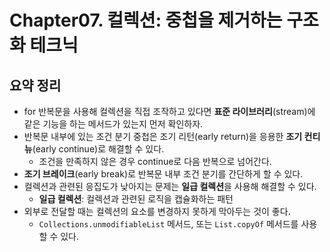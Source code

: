 # Chapter07. 컬렉션: 중첩을 제거하는 구조화 테크닉
## 요약 정리
* for 반복문을 사용해 컬렉션을 직접 조작하고 있다면 **표준 라이브러리**(stream)에 같은 기능을 하는 메서드가 있는지 먼저 확인하자.
* 반복문 내부에 있는 조건 분기 중첩은 조기 리턴(early return)을 응용한 **조기 컨티뉴**(early continue)로 해결할 수 있다.
  * 조건을 만족하지 않은 경우 continue로 다음 반복으로 넘어간다.
* **조기 브레이크**(early break)로 반복문 내부 조건 분기를 간단하게 할 수 있다.
* 컬렉션과 관련된 응집도가 낮아지는 문제는 **일급 컬렉션**을 사용해 해결할 수 있다.
  * **일급 컬렉션**: 컬렉션과 관련된 로직을 캡슐화하는 패턴
* 외부로 전달할 때는 컬렉션의 요소를 변경하지 못하게 막아두는 것이 좋다.
  * `Collections.unmodifiableList` 메서드, 또는 `List.copyOf` 메서드를 사용할 수 있다.

